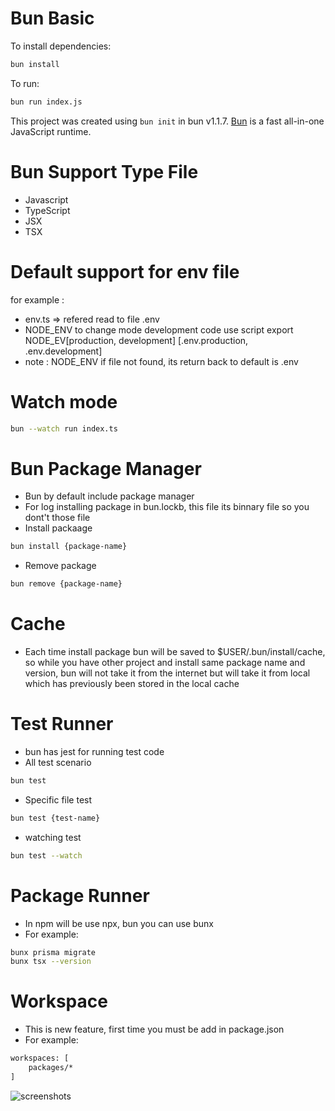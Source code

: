# Bun Basic

To install dependencies:

```bash
bun install
```

To run:

```bash
bun run index.js
```

This project was created using `bun init` in bun v1.1.7. [Bun](https://bun.sh) is a fast all-in-one JavaScript runtime.

# Bun Support Type File

- Javascript
- TypeScript
- JSX
- TSX

# Default support for env file
for example :
- env.ts => refered read to file .env
- NODE_ENV to change mode development code use script export NODE_EV[production, development] [.env.production, .env.development]
- note : NODE_ENV if file not found, its return back to default is .env

# Watch mode
```bash
bun --watch run index.ts
```

# Bun Package Manager
- Bun by default include package manager
- For log installing package in bun.lockb, this file its binnary file so you dont't those file
- Install packaage 
```bash
bun install {package-name}
```
- Remove package 
```bash
bun remove {package-name}
```

# Cache
- Each time install package bun will be saved to $USER/.bun/install/cache, so while you have other project and install same package name and version, bun will not take it from the internet but will take it from local which has previously been stored in the local cache

# Test Runner
- bun has jest for running test code
- All test scenario
```bash
bun test
```
- Specific file test 
```bash
bun test {test-name}
```
- watching test
```bash
bun test --watch
```

# Package Runner
- In npm will be use npx, bun you can use bunx
- For example:
```bash
bunx prisma migrate
bunx tsx --version
```

# Workspace
- This is new feature, first time you must be add in package.json
- For example: 
```bash
workspaces: [
    packages/*
]
```
![screenshots](packages.png)


